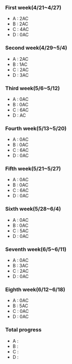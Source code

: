 ### First week(4/21~4/27)
* A : 2AC
* B : 2AC
* C : 4AC
* D : 0AC
### Second week(4/29~5/4)
* A : 2AC
* B : 1AC
* C : 2AC
* D : 3AC
### Third week(5/6~5/12)
* A : 0AC
* B : 0AC
* C : 6AC
* D : AC
### Fourth week(5/13~5/20)
* A : 0AC
* B : 0AC
* C : 6AC
* D : 0AC
### Fifth week(5/21~5/27)
* A : 0AC
* B : 0AC
* C : 6AC
* D : 0AC
### Sixth week(5/28~6/4)
* A : 0AC
* B : 0AC
* C : 5AC
* D : 0AC
### Seventh week(6/5~6/11)
* A : 0AC
* B : 3AC
* C : 2AC
* D : 0AC
### Eighth week(6/12~6/18)
* A : 0AC
* B : 5AC
* C : 0AC
* D : 0AC
### Total progress
* A :
* B :
* C :
* D :